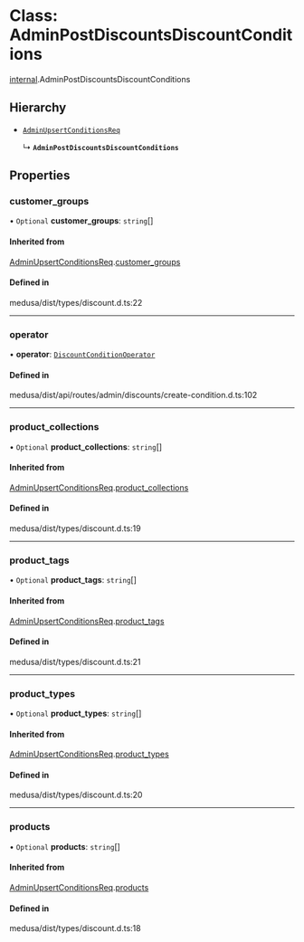 # Class: AdminPostDiscountsDiscountConditions

[internal](../modules/internal-7.md).AdminPostDiscountsDiscountConditions

## Hierarchy

- [`AdminUpsertConditionsReq`](internal-7.AdminUpsertConditionsReq.md)

  ↳ **`AdminPostDiscountsDiscountConditions`**

## Properties

### customer\_groups

• `Optional` **customer\_groups**: `string`[]

#### Inherited from

[AdminUpsertConditionsReq](internal-7.AdminUpsertConditionsReq.md).[customer_groups](internal-7.AdminUpsertConditionsReq.md#customer_groups)

#### Defined in

medusa/dist/types/discount.d.ts:22

___

### operator

• **operator**: [`DiscountConditionOperator`](../enums/internal.DiscountConditionOperator.md)

#### Defined in

medusa/dist/api/routes/admin/discounts/create-condition.d.ts:102

___

### product\_collections

• `Optional` **product\_collections**: `string`[]

#### Inherited from

[AdminUpsertConditionsReq](internal-7.AdminUpsertConditionsReq.md).[product_collections](internal-7.AdminUpsertConditionsReq.md#product_collections)

#### Defined in

medusa/dist/types/discount.d.ts:19

___

### product\_tags

• `Optional` **product\_tags**: `string`[]

#### Inherited from

[AdminUpsertConditionsReq](internal-7.AdminUpsertConditionsReq.md).[product_tags](internal-7.AdminUpsertConditionsReq.md#product_tags)

#### Defined in

medusa/dist/types/discount.d.ts:21

___

### product\_types

• `Optional` **product\_types**: `string`[]

#### Inherited from

[AdminUpsertConditionsReq](internal-7.AdminUpsertConditionsReq.md).[product_types](internal-7.AdminUpsertConditionsReq.md#product_types)

#### Defined in

medusa/dist/types/discount.d.ts:20

___

### products

• `Optional` **products**: `string`[]

#### Inherited from

[AdminUpsertConditionsReq](internal-7.AdminUpsertConditionsReq.md).[products](internal-7.AdminUpsertConditionsReq.md#products)

#### Defined in

medusa/dist/types/discount.d.ts:18
